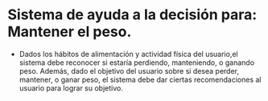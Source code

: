 # Sistema de ayuda a la decisión para: Mantener el peso.

* Dados los hábitos de alimentación y actividad física del usuario,el sistema debe reconocer si estaría perdiendo, manteniendo, o ganando peso. Además, dado el objetivo del usuario sobre si desea perder, mantener, o ganar peso, el sistema debe dar ciertas recomendaciones al usuario para lograr su objetivo.